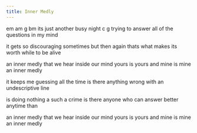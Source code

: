```yaml
---
title: Inner Medly
---
```


em       am           g      bm
its just another busy night
          c                 g
trying to answer all of the questions in my mind

it gets so discouraging sometimes
but then again thats what makes its worth while to be alive

an inner medly
that we hear inside our mind
yours is yours
and mine is mine
an inner medly

it keeps me guessing all the time
is there anything wrong with an undescriptive line

is doing nothing a such a crime
is there anyone who can answer better anytime than

an inner medly
that we hear inside our mind
yours is yours
and mine is mine
an inner medly


